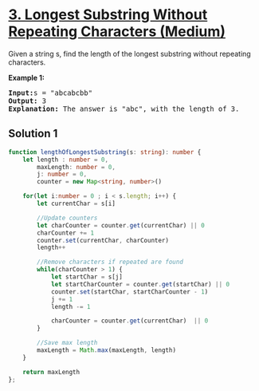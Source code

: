 # [3. Longest Substring Without Repeating Characters (Medium)](https://leetcode.com/problems/longest-substring-without-repeating-characters/)

<p>Given a string s, find the length of the longest substring without repeating characters.</p>

<p><strong>Example 1:</strong></p>

<pre>
<strong>Input:</strong>s = "abcabcbb"
<strong>Output:</strong> 3
<strong>Explanation:</strong> The answer is "abc", with the length of 3.
</pre>

## Solution 1

```ts
function lengthOfLongestSubstring(s: string): number {
    let length : number = 0,
        maxLength: number = 0,
        j: number = 0,
        counter = new Map<string, number>()

    for(let i:number = 0 ; i < s.length; i++) {
        let currentChar = s[i]

        //Update counters
        let charCounter = counter.get(currentChar) || 0
        charCounter += 1
        counter.set(currentChar, charCounter)
        length++

        //Remove characters if repeated are found
        while(charCounter > 1) {
            let startChar = s[j]
            let startCharCounter = counter.get(startChar) || 0
            counter.set(startChar, startCharCounter - 1)
            j += 1
            length -= 1

            charCounter = counter.get(currentChar)  || 0
        }

        //Save max length
        maxLength = Math.max(maxLength, length)
    }

    return maxLength
};
```